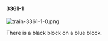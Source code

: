 #### 3361-1
![train-3361-1-0.png](https://github.com/lil-lab/nlvr/raw/master/nlvr/train/images/4/train-3361-1-0.png "train-3361-1-0.png")

There is a black block on a blue block.